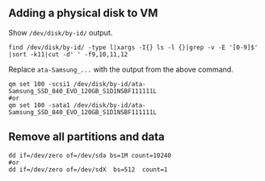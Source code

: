 ## Adding a physical disk to VM
Show ```/dev/disk/by-id/``` output.
```
find /dev/disk/by-id/ -type l|xargs -I{} ls -l {}|grep -v -E '[0-9]$' |sort -k11|cut -d' ' -f9,10,11,12
```
Replace ```ata-Samsung_...``` with the output from the above command.
```
qm set 100 -scsi1 /dev/disk/by-id/ata-Samsung_SSD_840_EVO_120GB_S1D1NSBF111111L
#or
qm set 100 -sata1 /dev/disk/by-id/ata-Samsung_SSD_840_EVO_120GB_S1D1NSBF111111L
```

## Remove all partitions and data
```
dd if=/dev/zero of=/dev/sda bs=1M count=10240
#or
dd if=/dev/zero of=/dev/sdX  bs=512  count=1
```
